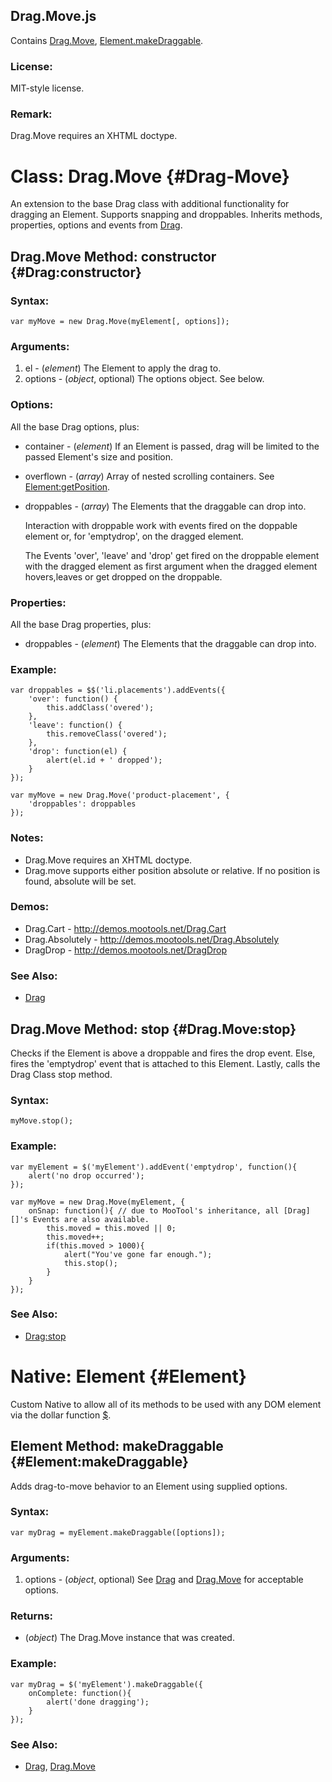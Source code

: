 Drag.Move.js
------------
Contains [Drag.Move](#Drag:Move), [Element.makeDraggable](#Element:makeDraggable).

### License:

MIT-style license.

### Remark:

Drag.Move requires an XHTML doctype.



Class: Drag.Move {#Drag-Move}
=============================

An extension to the base Drag class with additional functionality for dragging an Element.  Supports snapping and droppables.
Inherits methods, properties, options and events from [Drag][].



Drag.Move Method: constructor {#Drag:constructor}
-------------------------------------------------

### Syntax:

	var myMove = new Drag.Move(myElement[, options]);

### Arguments:

1. el      - (*element*) The Element to apply the drag to.
2. options - (*object*, optional) The options object. See below.

### Options:

All the base Drag options, plus:
	
* container  - (*element*) If an Element is passed, drag will be limited to the passed Element's size and position.
* overflown  - (*array*) Array of nested scrolling containers. See [Element:getPosition](/Element/#getPosition).
* droppables - (*array*) The Elements that the draggable can drop into.
	
	Interaction with droppable work with events fired on the doppable element or, for 'emptydrop', on the dragged element.
	
	The Events 'over', 'leave' and 'drop' get fired on the droppable element with the dragged element as first argument when the dragged element hovers,leaves or get dropped on the droppable.

### Properties:

All the base Drag properties, plus:

* droppables - (*element*) The Elements that the draggable can drop into.

### Example:

	var droppables = $$('li.placements').addEvents({
		'over': function() {
			this.addClass('overed');
		},
		'leave': function() {
			this.removeClass('overed');
		},
		'drop': function(el) {
			alert(el.id + ' dropped');
		}
	});
	
	var myMove = new Drag.Move('product-placement', {
		'droppables': droppables
	});

### Notes:

- Drag.Move requires an XHTML doctype.
- Drag.move supports either position absolute or relative. If no position is found, absolute will be set.

### Demos:

* Drag.Cart - <http://demos.mootools.net/Drag.Cart>
* Drag.Absolutely - <http://demos.mootools.net/Drag.Absolutely>
* DragDrop - <http://demos.mootools.net/DragDrop>

### See Also:

- [Drag][]



Drag.Move Method: stop {#Drag.Move:stop}
----------------------------------------

Checks if the Element is above a droppable and fires the drop event. Else, fires the 'emptydrop' event that is attached to this Element. Lastly, calls the Drag Class stop method.

### Syntax:

	myMove.stop();

### Example:

	var myElement = $('myElement').addEvent('emptydrop', function(){
		alert('no drop occurred');
	});

	var myMove = new Drag.Move(myElement, {
		onSnap: function(){ // due to MooTool's inheritance, all [Drag][]'s Events are also available.
			this.moved = this.moved || 0;
			this.moved++;
			if(this.moved > 1000){
				alert("You've gone far enough.");
				this.stop();
			}
		}
	});

### See Also:

- [Drag:stop](/Drag/#stop)



Native: Element {#Element}
==========================

Custom Native to allow all of its methods to be used with any DOM element via the dollar function [$][].



Element Method: makeDraggable {#Element:makeDraggable}
------------------------------------------------------

Adds drag-to-move behavior to an Element using supplied options.

### Syntax:

	var myDrag = myElement.makeDraggable([options]);

### Arguments:

1. options - (*object*, optional) See [Drag][] and [Drag.Move](#Drag.Move) for acceptable options.

### Returns:

* (*object*) The Drag.Move instance that was created.

### Example:

	var myDrag = $('myElement').makeDraggable({
		onComplete: function(){
			alert('done dragging');
		}
	});

### See Also:

- [Drag][], [Drag.Move](#Drag.Move)



[$]: /Element/#dollar
[Drag]: /Drag/#Drag
[Element:getPosition]: /Element/#getPosition